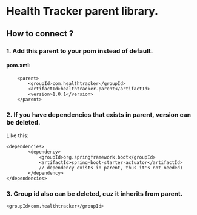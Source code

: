 # Health Tracker parent library.
## How to connect ?
### 1. Add this parent to your pom instead of default.
#### pom.xml:
```
    <parent>
        <groupId>com.healthtracker</groupId>
        <artifactId>healthtracker-parent</artifactId>
        <version>1.0.1</version>
    </parent>
```
### 2. If you have dependencies that exists in parent, version can be deleted.
Like this:
```
<dependencies>
        <dependency>
            <groupId>org.springframework.boot</groupId>
            <artifactId>spring-boot-starter-actuator</artifactId>
            // dependency exists in parent, thus it's not needed)
        </dependency>
</dependencies>
```
### 3. Group id also can be deleted, cuz it inherits from parent.
`<groupId>com.healthtracker</groupId>`

